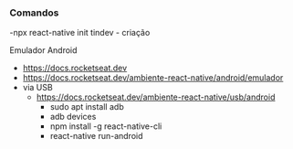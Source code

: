### Comandos
-npx react-native init tindev - criação

Emulador Android
- https://docs.rocketseat.dev
- https://docs.rocketseat.dev/ambiente-react-native/android/emulador
- via USB
    - https://docs.rocketseat.dev/ambiente-react-native/usb/android
        - sudo apt install adb
        - adb devices
        - npm install -g react-native-cli
        - react-native run-android